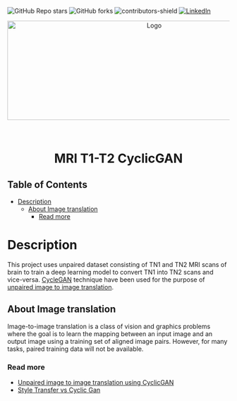 ![GitHub Repo stars](https://img.shields.io/github/stars/rppradhan08/MRI_T1_T2_CycleGAN)
![GitHub forks](https://img.shields.io/github/forks/rppradhan08/MRI_T1_T2_CycleGAN?color=green)
![contributors-shield](https://img.shields.io/github/contributors/rppradhan08/MRI_T1_T2_CycleGAN)
[![LinkedIn][linkedin-shield]](https://in.linkedin.com/in/raj-praveen-pradhan-306625101)

[linkedin-shield]: https://img.shields.io/badge/-LinkedIn-black.svg?style=flat-square&logo=linkedin&colorB=555

<p align="center">
  <a href="https://github.com/rppradhan08/MRI_T1_T2_CycleGAN">
    <img src="https://github.com/rppradhan08/MRI_T1_T2_CycleGAN/blob/main/cyclegan.gif" alt="Logo" width="650px" height="225px">
  </a>
</p>
<br>
<h1 align="center">MRI T1-T2 CyclicGAN</h1>

## Table of Contents
- [Description](#description)
  - [About Image translation](#about-image-translation)
    - [Read more](#read-more)

# Description

This project uses unpaired dataset consisting of TN1 and TN2 MRI scans of brain to train a deep learning model to convert TN1 into TN2 scans and vice-versa. [CycleGAN](https://junyanz.github.io/CycleGAN/) technique have been used for the purpose of [unpaired image to image translation](https://arxiv.org/abs/1703.10593).

## About Image translation

Image-to-image translation is a class of vision and graphics problems where the goal is to learn the mapping between an input image and an output image using a training set of aligned image pairs. However, for many tasks, paired training data will not be available.

### Read more

- [Unpaired image to image translation using CyclicGAN](https://arxiv.org/abs/1703.10593)
- [Style Transfer vs Cyclic Gan](https://leolaugier.wp.imt.fr/2019/09/09/style-transfer-in-computer-vision-image-to-image-translation/)

